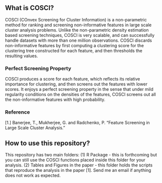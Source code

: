 ## What is COSCI?

COSCI (COnvex Screening for Cluster Information) is a non-parametric method for ranking and screening non-informative features in large scale cluster analysis problems. Unlike the non-parametric density estimation based screening techniques, COSCI is very
scalable, and can successfully handle datasets with more than one million observations. COSCI discards non-informative features by first computing a clustering score for the clustering tree constructed for each feature, and then thresholds the resulting values.

### Perfect Screening Property

COSCI produces a score for each feature, which reflects its relative importance for clustering, and then screens out the features with lower scores. It enjoys a perfect screening property in the sense that under mild regularity conditions on the densities of the features, COSCI screens out all the non-informative features with high probability.

### Reference
[1.] Banerjee, T., Mukherjee, G. and Radchenko, P. “Feature Screening in Large Scale Cluster Analysis.” 

## How to use this repository?

This repository has two main folders: (1) R Package - this is forthcoming but you can still use the COSCI functions placed inside this folder for your analysis. (2) Tables and Figures in the paper - this folder holds the scripts that reproduce the analysis in the paper [1]. Send me an email if anything does not work as expected.
